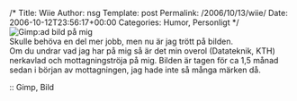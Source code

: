 /*
 Title: Wiie
 Author: nsg
 Template: post
 Permalink: /2006/10/13/wiie/
 Date: 2006-10-12T23:56:17+00:00
 Categories: Humor, Personligt
*/
<img id="image113" src="http://cdn.junkpile.se/2006/10/jag.png" alt="Gimp:ad bild på mig" />  
Skulle behöva en del mer jobb, men nu är jag trött på bilden.  
Om du undrar vad jag har på mig så är det min overol (Datateknik, KTH) nerkavlad och mottagningströja på mig. Bilden är tagen för ca 1,5 månad sedan i början av mottagningen, jag hade inte så många märken då.

:: Gimp, Bild

<small></small>
